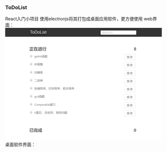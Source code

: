 ### ToDoList
React入门小项目
使用electronjs将其打包成桌面应用软件，更方便使用
web界面：
![](https://github.com/liyihui6/ToDoList/blob/master/public/123.png?raw=true)
桌面软件界面：
